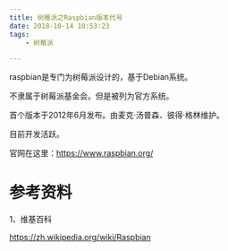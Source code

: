 ```yaml
---
title: 树莓派之Raspbian版本代号
date: 2018-10-14 10:53:23
tags:
	- 树莓派

---
```




raspbian是专门为树莓派设计的，基于Debian系统。

不隶属于树莓派基金会。但是被列为官方系统。

首个版本于2012年6月发布。由麦克·汤普森、彼得·格林维护。

目前开发活跃。

官网在这里：https://www.raspbian.org/







# 参考资料

1、维基百科

https://zh.wikipedia.org/wiki/Raspbian